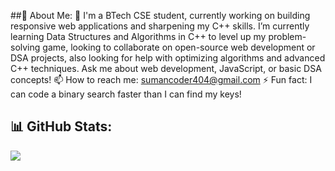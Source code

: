 ##💫 About Me:
👋 I'm a BTech CSE student, currently working on building responsive web applications and sharpening my C++ skills. I’m currently learning Data Structures and Algorithms in C++ to level up my problem-solving game, looking to collaborate on open-source web development or DSA projects, also looking for help with optimizing algorithms and advanced C++ techniques. Ask me about web development, JavaScript, or basic DSA concepts!
📫 How to reach me: sumancoder404@gmail.com
⚡ Fun fact: I can code a binary search faster than I can find my keys!

## 📊 GitHub Stats:

![](https://github-readme-stats.vercel.app/api/top-langs/?username=sumancpp&theme=calm&hide_border=false&include_all_commits=true&count_private=true&layout=compact)

<!--
**sumancpp/sumancpp** is a ✨ _special_ ✨ repository because its `README.md` (this file) appears on your GitHub profile.

Here are some ideas to get you started:

- 🔭 I’m currently working on ...
- 🌱 I’m currently learning ...
- 👯 I’m looking to collaborate on ...
- 🤔 I’m looking for help with ...
- 💬 Ask me about ...
- 📫 How to reach me: ...
- 😄 Pronouns: ...
- ⚡ Fun fact: ...
-->
